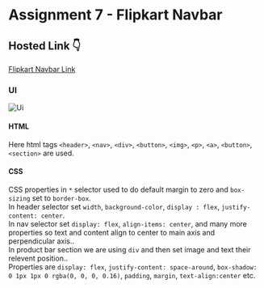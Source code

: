 # Assignment 7 - Flipkart Navbar

## Hosted Link 👇

[Flipkart Navbar Link](https://ugamraj.github.io/CSS-Assignment/Assignment%207%20-%20Flipkart%20Navbar/)

### UI

![Ui](https://github.com/UgamRaj/CSS-Assignment/assets/124122714/44b983bc-d425-4d79-9f11-6703c67fc2a2)

#### HTML

Here html tags `<header>`, `<nav>`, `<div>`, `<button>`, `<img>`, `<p>`, `<a>`, `<button>`, `<section>` are used.

#### CSS

CSS properties in `*` selector used to do default margin to zero and `box-sizing` set to `border-box`.<br/>
In header selector set `width`, `background-color`, `display : flex`, `justify-content: center`.<br/>
In nav selector set `display: flex`, `align-items: center`,  and many more properties so text and content align to center to main axis and perpendicular axis..<br/>
In product bar section we are using `div` and then set image and text their relevent position..<br/>
Properties are `display: flex`, `justify-content: space-around`, `box-shadow: 0 1px 1px 0 rgba(0, 0, 0, 0.16)`, `padding`, `margin`, `text-align:center` etc. 
